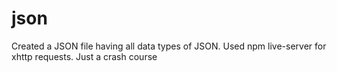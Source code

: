 # json
Created a JSON file having all data types of JSON. Used npm live-server for xhttp requests. Just a crash course
